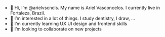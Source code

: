 - 👋 Hi, I’m @arielvscncls. My name is Ariel Vasconcelos. I currently live in Fortaleza, Brazil.
- 👀 I’m interested in a lot of things. I study dentistry, I draw, ...
- 🌱 I’m currently learning UX UI design and frontend skills
- 💞️ I’m looking to collaborate on new projects

<!---
arielvscncls/arielvscncls is a ✨ special ✨ repository because its `README.md` (this file) appears on your GitHub profile.
You can click the Preview link to take a look at your changes.
--->
